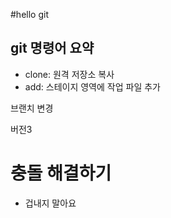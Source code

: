 #hello git

## git 명령어 요약
- clone: 원격 저장소 복사
- add: 스테이지 영역에 작업 파일 추가

브랜치 변경


버전3

# 충돌 해결하기
- 겁내지 말아요
